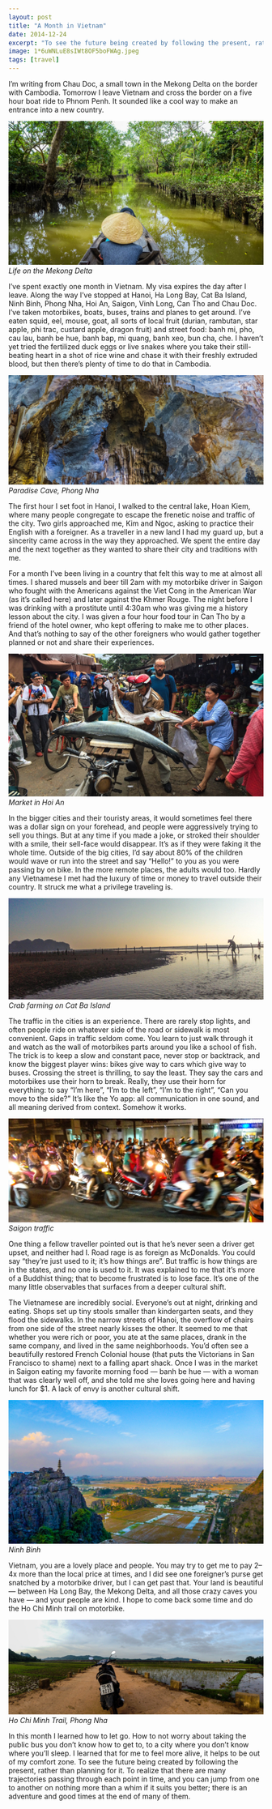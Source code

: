 ```yaml
---
layout: post
title: "A Month in Vietnam"
date: 2014-12-24
excerpt: "To see the future being created by following the present, rather than planning for it."
image: 1*6uWNLuE8sIWt8OF5boFWAg.jpeg
tags: [travel]
---
```


I’m writing from Chau Doc, a small town in the Mekong Delta on the border with Cambodia. Tomorrow I leave Vietnam and cross the border on a five hour boat ride to Phnom Penh. It sounded like a cool way to make an entrance into a new country.

![](/assets/img/1*4bQ5En_twcP437KlrcDvyw.jpeg)
*Life on the Mekong Delta*

I’ve spent exactly one month in Vietnam. My visa expires the day after I leave. Along the way I’ve stopped at Hanoi, Ha Long Bay, Cat Ba Island, Ninh Binh, Phong Nha, Hoi An, Saigon, Vinh Long, Can Tho and Chau Doc. I’ve taken motorbikes, boats, buses, trains and planes to get around. I’ve eaten squid, eel, mouse, goat, all sorts of local fruit (durian, rambutan, star apple, phi trac, custard apple, dragon fruit) and street food: banh mi, pho, cau lau, banh be hue, banh bap, mi quang, banh xeo, bun cha, che. I haven’t yet tried the fertilized duck eggs or live snakes where you take their still-beating heart in a shot of rice wine and chase it with their freshly extruded blood, but then there’s plenty of time to do that in Cambodia.

![](/assets/img/1*wkQfGMnbSPZVJZn-KZ4TXA.jpeg)
*Paradise Cave, Phong Nha*

The first hour I set foot in Hanoi, I walked to the central lake, Hoan Kiem, where many people congregate to escape the frenetic noise and traffic of the city. Two girls approached me, Kim and Ngoc, asking to practice their English with a foreigner. As a traveller in a new land I had my guard up, but a sincerity came across in the way they approached. We spent the entire day and the next together as they wanted to share their city and traditions with me.

For a month I’ve been living in a country that felt this way to me at almost all times. I shared mussels and beer till 2am with my motorbike driver in Saigon who fought with the Americans against the Viet Cong in the American War (as it’s called here) and later against the Khmer Rouge. The night before I was drinking with a prostitute until 4:30am who was giving me a history lesson about the city. I was given a four hour food tour in Can Tho by a friend of the hotel owner, who kept offering to make me to other places. And that’s nothing to say of the other foreigners who would gather together planned or not and share their experiences.

![](/assets/img/1*q1cL4Ead1lzPFKMfT7ZdDQ.jpeg)
*Market in Hoi An*

In the bigger cities and their touristy areas, it would sometimes feel there was a dollar sign on your forehead, and people were aggressively trying to sell you things. But at any time if you made a joke, or stroked their shoulder with a smile, their sell-face would disappear. It’s as if they were faking it the whole time. Outside of the big cities, I’d say about 80% of the children would wave or run into the street and say “Hello!” to you as you were passing by on bike. In the more remote places, the adults would too. Hardly any Vietnamese I met had the luxury of time or money to travel outside their country. It struck me what a privilege traveling is.

![](/assets/img/1*Kj7YMN2QT9AbSz-8HJlRzQ.png)
*Crab farming on Cat Ba Island*

The traffic in the cities is an experience. There are rarely stop lights, and often people ride on whatever side of the road or sidewalk is most convenient. Gaps in traffic seldom come. You learn to just walk through it and watch as the wall of motorbikes parts around you like a school of fish. The trick is to keep a slow and constant pace, never stop or backtrack, and know the biggest player wins: bikes give way to cars which give way to buses. Crossing the street is thrilling, to say the least. They say the cars and motorbikes use their horn to break. Really, they use their horn for everything: to say “I’m here”, “I’m to the left”, “I’m to the right”, “Can you move to the side?” It’s like the Yo app: all communication in one sound, and all meaning derived from context. Somehow it works.

![](/assets/img/1*CqTrOrXVGobKtZCDMTkiBw.jpeg)
*Saigon traffic*
  
One thing a fellow traveller pointed out is that he’s never seen a driver get upset, and neither had I. Road rage is as foreign as McDonalds. You could say “they’re just used to it; it’s how things are”. But traffic is how things are in the states, and no one is used to it. It was explained to me that it’s more of a Buddhist thing; that to become frustrated is to lose face. It’s one of the many little observables that surfaces from a deeper cultural shift.

The Vietnamese are incredibly social. Everyone’s out at night, drinking and eating. Shops set up tiny stools smaller than kindergarten seats, and they flood the sidewalks. In the narrow streets of Hanoi, the overflow of chairs from one side of the street nearly kisses the other. It seemed to me that whether you were rich or poor, you ate at the same places, drank in the same company, and lived in the same neighborhoods. You’d often see a beautifully restored French Colonial house (that puts the Victorians in San Francisco to shame) next to a falling apart shack. Once I was in the market in Saigon eating my favorite morning food — banh be hue — with a woman that was clearly well off, and she told me she loves going here and having lunch for $1. A lack of envy is another cultural shift.

![](/assets/img/1*A_HNFLuly9AevtiFp5M4CQ.jpeg)
*Ninh Binh*

Vietnam, you are a lovely place and people. You may try to get me to pay 2–4x more than the local price at times, and I did see one foreigner’s purse get snatched by a motorbike driver, but I can get past that. Your land is beautiful — between Ha Long Bay, the Mekong Delta, and all those crazy caves you have — and your people are kind. I hope to come back some time and do the Ho Chi Minh trail on motorbike.

![](/assets/img/1*-LjKfFcYhWxIxldjFJNjZQ.jpeg)
*Ho Chi Minh Trail, Phong Nha*

In this month I learned how to let go. How to not worry about taking the public bus you don’t know how to get to, to a city where you don’t know where you’ll sleep. I learned that for me to feel more alive, it helps to be out of my comfort zone. To see the future being created by following the present, rather than planning for it. To realize that there are many trajectories passing through each point in time, and you can jump from one to another on nothing more than a whim if it suits you better; there is an adventure and good times at the end of many of them.

  